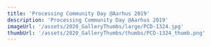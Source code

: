 ```yaml
---
title: 'Processing Community Day @Aarhus 2019'
description: 'Processing Community Day @Aarhus 2019'
imageUrl: '/assets/2020_GalleryThumbs/large/PCD-1324.jpg'
thumbUrl: '/assets/2020_GalleryThumbs/thumbs/PCD-1324_thumb.png'
---
```

